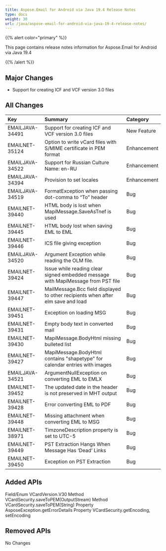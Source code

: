 ```yaml
---
title: Aspose.Email for Android via Java 19.4 Release Notes
type: docs
weight: 30
url: /java/aspose-email-for-android-via-java-19-4-release-notes/
---
```


{{% alert color="primary" %}} 

This page contains release notes information for Aspose.Email for Android via Java 19.4

{{% /alert %}} 
## **Major Changes**
- Support for creating ICF and VCF version 3.0 files
## **All Changes**


|**Key**|**Summary**|**Category**|
| :- | :- | :- |
|EMAILJAVA-34491|Support for creating ICF and VCF version 3.0 files|New Feature|
|EMAILNET-35124|Option to write vCard files with S/MIME certificate in PEM format|Enhancement|
|EMAILJAVA-34522|Support for Russian Culture Name: en-RU|Enhancement|
|EMAILJAVA-34394|Provision to set locales|Enhancement|
|EMAILJAVA-34519|FormatException when passing dot-comma to “To” header|Bug|
|EMAILNET-39440|HTML body is lost when MapiMessage.SaveAsTnef is used|Bug|
|EMAILNET-39445|HTML body lost when saving EML to EML|Bug|
|EMAILNET-39446|ICS file giving exception|Bug|
|EMAILJAVA-34520|Argument Exception while reading the OLM file.|Bug|
|EMAILNET-39424|Issue while reading clear signed embedded message with MapiMessage from PST file|Bug|
|EMAILNET-39447|MailMessage.Bcc field displayed to other recipients when after elm save and load|Bug|
|EMAILNET-39451|Exception on loading MSG|Bug|
|EMAILNET-39431|Empty body text in converted mail|Bug|
|EMAILNET-39430|MapiMessage.BodyHtml missing bulleted list|Bug|
|EMAILNET-39427|MapiMessage.BodyHtml contains "shapetype" for calendar entries with images|Bug|
|EMAILJAVA-34521|ArgumentNullException on converting EML to EMLX|Bug|
|EMAILNET-39452|The updated date in the header is not preserved in MHT output|Bug|
|EMAILNET-39428|Error converting EML to PDF|Bug|
|EMAILNET-39448|Missing attachment when converting EML to MSG|Bug|
|EMAILNET-38971|TimzoneDescription property is set to UTC-5|Bug|
|EMAILNET-39449|PST Extraction Hangs When Message Has ‘Dead’ Links|Bug|
|EMAILNET-39450|Exception on PST Extraction|Bug|

## **Added APIs**
Field/Enum VCardVersion.V30
Method VCardSecurity.saveToPEM(OutputStream)
Method VCardSecurity.saveToPEM(String)
Property AsposeException.getErrorDetails
Property VCardSecurity.getEncoding, setEncoding
## **Removed APIs**
No Changes

